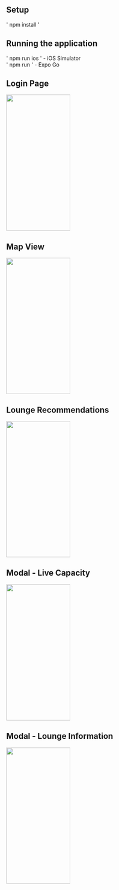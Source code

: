 ## Setup

' npm install ' 

## Running the application

' npm run ios ' - iOS Simulator
<br />
' npm run '     - Expo Go

## Login Page
<img src="https://github.com/angusleung0724/CXperience/assets/86761921/eb0b6499-a6af-440e-8beb-e09f0cdce0a5"  width=170 height=360>

## Map View
<img src="https://github.com/angusleung0724/CXperience/assets/86761921/4b4fe3b2-0734-431e-9592-dc6d255af9b0" width=170 height=360>

## Lounge Recommendations
<img src="https://github.com/angusleung0724/CXperience/assets/86761921/03d52ee5-5de1-4711-b518-df1912119c88" width=170 height=360>

## Modal - Live Capacity
<img src="https://github.com/angusleung0724/CXperience/assets/86761921/2bc1c6b4-ce6f-44a4-a71f-bf99dd1a1371" width=170 height=360>

## Modal - Lounge Information
<img src="https://github.com/angusleung0724/CXperience/assets/86761921/3c5bbd73-9307-41c1-98be-688c28d3de6c" width=170 height=360>
